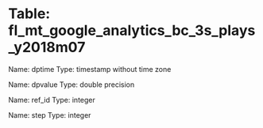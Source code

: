 Table: fl_mt_google_analytics_bc_3s_plays_y2018m07
==================================================

Name: dptime
Type: timestamp without time zone

Name: dpvalue
Type: double precision

Name: ref_id
Type: integer

Name: step
Type: integer

